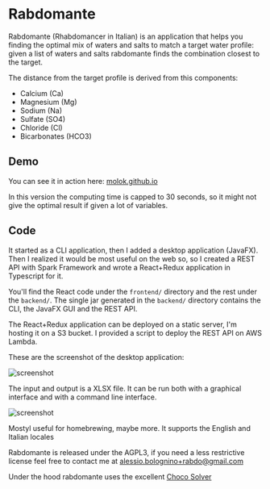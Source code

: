 Rabdomante
==========

Rabdomante (Rhabdomancer in Italian) is an application that helps you finding the optimal mix of waters and salts to match a target water profile: 
given a list of waters and salts rabdomante finds the combination closest to the target.

The distance from the target profile is derived from this components:

* Calcium (Ca)
* Magnesium (Mg)
* Sodium (Na)
* Sulfate (SO4)
* Chloride (Cl)
* Bicarbonates (HCO3)

## Demo

You can see it in action here: [molok.github.io](https://molok.github.io)

In this version the computing time is capped to 30 seconds, so it might not give the optimal
result if given a lot of variables.

## Code

It started as a CLI application, then I added a desktop application (JavaFX).
Then I realized it would be most useful on the web so, so I created a REST API 
with Spark Framework and wrote a React+Redux application in Typescript for it.

You'll find the React code under the `frontend/` directory and the rest under the `backend/`.
The single jar generated in the `backend/` directory contains the CLI, the JavaFX GUI and the REST API.

The React+Redux application can be deployed on a static server, I'm hosting it on a S3 bucket.
I provided a script to deploy the REST API on AWS Lambda.

These are the screenshot of the desktop application:

![screenshot](https://raw.githubusercontent.com/molok/rabdomante/master/backend/misc/screenshot_windows_1.2.png)

The input and output is a XLSX file. It can be run both with a graphical interface and with a command line interface.

![screenshot](https://raw.githubusercontent.com/molok/rabdomante/master/backend/misc/screenshot_cli_1.2.png)

Mostyl useful for homebrewing, maybe more. It supports the English and Italian locales

Rabdomante is released under the AGPL3, if you need a less restrictive license feel free to contact me at [alessio.bolognino+rabdo@gmail.com](mailto:alessio.bolognino+rabdo@gmail.com)

Under the hood rabdomante uses the excellent [Choco Solver](https://github.com/chocoteam/choco-solver)

